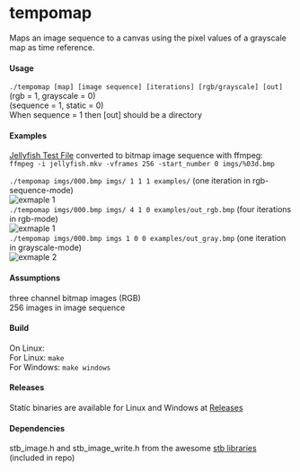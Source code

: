 # tempomap
Maps an image sequence to a canvas using the pixel values of a grayscale map as time reference.

#### Usage
`./tempomap [map] [image sequence] [iterations] [rgb/grayscale] [out]`<br/>
(rgb = 1, grayscale = 0)<br/>
(sequence = 1, static = 0)<br/>
When sequence = 1 then [out] should be a directory<br/>

#### Examples
[Jellyfish Test File](http://www.jell.yfish.us/)
converted to bitmap image sequence with ffmpeg:<br/>
`ffmpeg -i jellyfish.mkv -vframes 256 -start_number 0 imgs/%03d.bmp`

`./tempomap imgs/000.bmp imgs/ 1 1 1 examples/` (one iteration in rgb-sequence-mode)<br/>
![exmaple 1](examples/out_rgb_sequence.gif)<br/>
`./tempomap imgs/000.bmp imgs/ 4 1 0 examples/out_rgb.bmp` (four iterations in rgb-mode)<br/>
![exmaple 1](examples/out_rgb.bmp)<br/>
`./tempomap imgs/000.bmp imgs 1 0 0 examples/out_gray.bmp` (one iteration in grayscale-mode)<br/>
![exmaple 2](examples/out_gray.bmp)<br/>

#### Assumptions
three channel bitmap images (RGB)<br/>
256 images in image sequence

#### Build
On Linux:<br/>
For Linux: `make`<br/>
For Windows: `make windows`

#### Releases
Static binaries are available for Linux and Windows at [Releases](https://github.com/plensch/tempomap/releases)

#### Dependencies
stb_image.h and stb_image_write.h from the awesome [stb libraries](https://github.com/nothings/stb) (included in repo)
